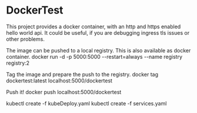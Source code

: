 # DockerTest
This project provides a docker container, with an http and https enabled hello world api. It could be useful, if you are debugging ingress tls issues or other problems.

The image can be pushed to a local registry. This is also available as docker container.
docker run -d -p 5000:5000 --restart=always --name registry registry:2

Tag the image and prepare the push to the registry.
docker tag dockertest:latest localhost:5000/dockertest

Push it!
docker push localhost:5000/dockertest


kubectl create -f kubeDeploy.yaml
kubectl create -f services.yaml